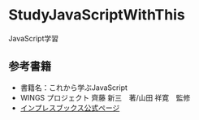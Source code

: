 # StudyJavaScriptWithThis

JavaScript学習

## 参考書籍

* 書籍名：これから学ぶJavaScript
* WINGS プロジェクト 齊藤 新三　著/山田 祥寛　監修
* [インプレスブックス公式ページ](https://book.impress.co.jp/books/1117101136)
